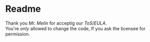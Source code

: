# Readme
Thank you _Mr. Melin_ for acceptig our _ToS_/_EULA_.<br>
You're _only_ allowed to change the code, If you ask the licensee for permission.
